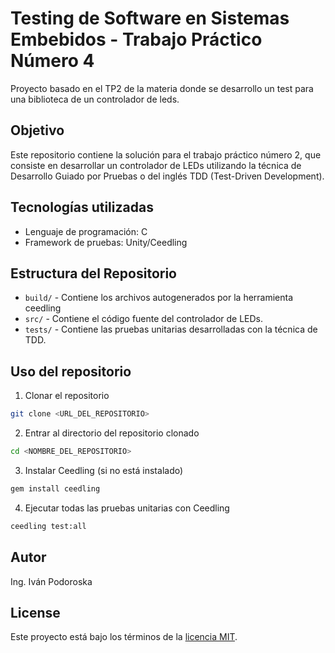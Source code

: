 # Testing de Software en Sistemas Embebidos - Trabajo Práctico Número 4

Proyecto basado en el TP2 de la materia donde se desarrollo un test para una biblioteca de un controlador de leds.

## Objetivo

Este repositorio contiene la solución para el trabajo práctico número 2, que consiste en desarrollar un controlador de LEDs utilizando la técnica de Desarrollo Guiado por Pruebas o del inglés TDD (Test-Driven Development).

## Tecnologías utilizadas

- Lenguaje de programación: C
- Framework de pruebas: Unity/Ceedling

## Estructura del Repositorio

- `build/` - Contiene los archivos autogenerados por la herramienta ceedling
- `src/` - Contiene el código fuente del controlador de LEDs.
- `tests/` - Contiene las pruebas unitarias desarrolladas con la técnica de TDD.

## Uso del repositorio

1. Clonar el repositorio

```bash
git clone <URL_DEL_REPOSITORIO>
```

2. Entrar al directorio del repositorio clonado

```bash
cd <NOMBRE_DEL_REPOSITORIO>
```

3. Instalar Ceedling (si no está instalado)

```bash
gem install ceedling
```

4. Ejecutar todas las pruebas unitarias con Ceedling

```bash
ceedling test:all
```

## Autor

Ing. Iván Podoroska

## License

Este proyecto está bajo los términos de la [licencia MIT](https://spdx.org/licenses/MIT.html).